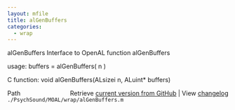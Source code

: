```yaml
---
layout: mfile
title: alGenBuffers
categories:
  - wrap
---
```


alGenBuffers  Interface to OpenAL function alGenBuffers

usage:  buffers = alGenBuffers\( n \)

C function:  void alGenBuffers\(ALsizei n, ALuint\* buffers\)


<div class="code_header" style="text-align:right;">
  <span style="float:left;">Path&nbsp;&nbsp;</span> <span class="counter">Retrieve <a href=
  "https://raw.github.com/Psychtoolbox-3/Psychtoolbox-3/beta/./PsychSound/MOAL/wrap/alGenBuffers.m">current version from GitHub</a> | View <a href=
  "https://github.com/Psychtoolbox-3/Psychtoolbox-3/commits/beta/./PsychSound/MOAL/wrap/alGenBuffers.m">changelog</a></span>
</div>
<div class="code">
  <code>./PsychSound/MOAL/wrap/alGenBuffers.m</code>
</div>
